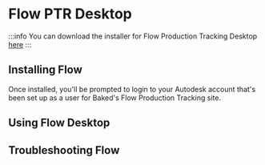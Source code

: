 # Flow PTR Desktop

:::info
You can download the installer for Flow Production Tracking Desktop [here](https://community.shotgridsoftware.com/t/a-new-version-of-the-flow-production-tracking-desktop-has-been-released/18595/)
:::

## Installing Flow

Once installed, you'll be prompted to login to your Autodesk account that's been set up as a user for Baked's Flow Production Tracking site.

## Using Flow Desktop


## Troubleshooting Flow
